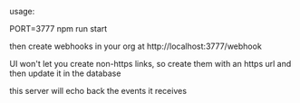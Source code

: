 usage:

PORT=3777 npm run start

then create webhooks in your org at http://localhost:3777/webhook

UI won't let you create non-https links, so create them with an https url and then update it in the database

this server will echo back the events it receives
